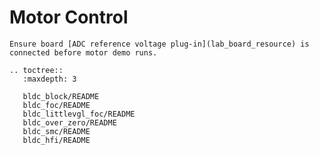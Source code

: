 # Motor Control

```{warning}
Ensure board [ADC reference voltage plug-in](lab_board_resource) is connected before motor demo runs.
```

```{eval-rst}
.. toctree::
   :maxdepth: 3

   bldc_block/README
   bldc_foc/README
   bldc_littlevgl_foc/README
   bldc_over_zero/README
   bldc_smc/README
   bldc_hfi/README
```
